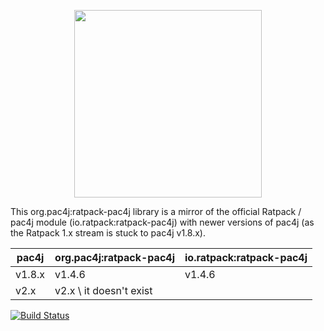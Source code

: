 <p align="center">
  <img src="https://pac4j.github.io/pac4j/img/logo-ratpack.png" width="300" />
</p>

This org.pac4j:ratpack-pac4j library is a mirror of the official Ratpack / pac4j module (io.ratpack:ratpack-pac4j) with newer versions of pac4j (as the Ratpack 1.x stream is stuck to pac4j v1.8.x).

pac4j | org.pac4j:ratpack-pac4j | io.ratpack:ratpack-pac4j
------|-------------------------|-------------------------
v1.8.x | v1.4.6 | v1.4.6
v2.x | v2.x \ it doesn't exist

[![Build Status](https://travis-ci.org/pac4j/ratpack-pac4j.png?branch=master)](https://travis-ci.org/pac4j/ratpack-pac4j)
